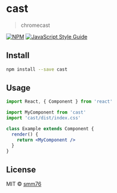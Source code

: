 # cast

> chromecast 

[![NPM](https://img.shields.io/npm/v/cast.svg)](https://www.npmjs.com/package/cast) [![JavaScript Style Guide](https://img.shields.io/badge/code_style-standard-brightgreen.svg)](https://standardjs.com)

## Install

```bash
npm install --save cast
```

## Usage

```jsx
import React, { Component } from 'react'

import MyComponent from 'cast'
import 'cast/dist/index.css'

class Example extends Component {
  render() {
    return <MyComponent />
  }
}
```

## License

MIT © [smm76](https://github.com/smm76)
